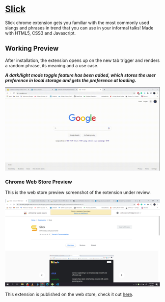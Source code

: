 # [Slick](https://chrome.google.com/webstore/detail/slick/gmbjhjmadihdiehaenjeeepkflhaggek)
Slick chrome extension gets you familiar with the most commonly used slangs and phrases in trend that you can use in your informal talks! Made with HTML5, CSS3 and Javascript.

## Working Preview

After installation, the extension opens up on the new tab trigger and renders a random phrase, its meaning and a use case. 

__*A dark/light mode toggle feature has been added, which stores the user preference in local storage and gets the preference at loading.*__

![Video of Slick](https://github.com/asaxena012/slick-chrome-extension/blob/master/docs/slickGIF.gif)

### Chrome Web Store Preview

This is the web store preview screenshot of the extension under review.

![Web Store Preview](https://github.com/asaxena012/slick-chrome-extension/blob/master/docs/webStoreScreenshot.png)

This extension is published on the web store, check it out [here](https://chrome.google.com/webstore/detail/slick/gmbjhjmadihdiehaenjeeepkflhaggek).
